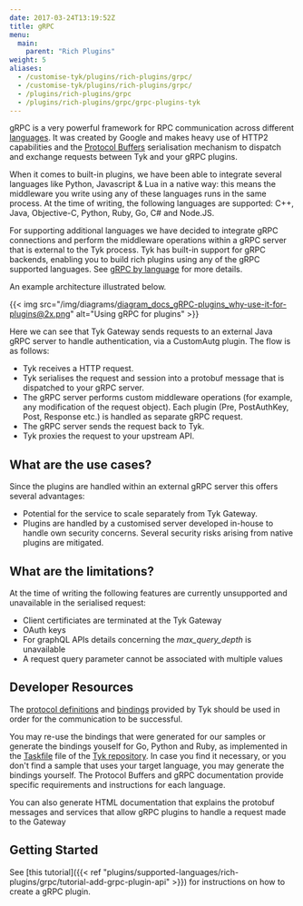```yaml
---
date: 2017-03-24T13:19:52Z
title: gRPC
menu:
  main:
    parent: "Rich Plugins"
weight: 5
aliases:
  - /customise-tyk/plugins/rich-plugins/grpc/
  - /customise-tyk/plugins/rich-plugins/grpc/
  - /plugins/rich-plugins/grpc
  - /plugins/rich-plugins/grpc/grpc-plugins-tyk
---
```


gRPC is a very powerful framework for RPC communication across different [languages](http://www.grpc.io/docs). It was created by Google and makes heavy use of HTTP2 capabilities and the [Protocol Buffers](https://developers.google.com/protocol-buffers/) serialisation mechanism to dispatch and exchange requests between Tyk and your gRPC plugins.

When it comes to built-in plugins, we have been able to integrate several languages like Python, Javascript & Lua in a native way: this means the middleware you write using any of these languages runs in the same process. At the time of writing, the following languages are supported: C++, Java, Objective-C, Python, Ruby, Go, C# and Node.JS.

For supporting additional languages we have decided to integrate gRPC connections and perform the middleware operations within a gRPC server that is external to the Tyk process. Tyk has built-in support for gRPC backends, enabling you to build rich plugins using any of the gRPC supported languages. See [gRPC by language](http://www.grpc.io/docs/) for more details.

An example architecture illustrated below.

{{< img src="/img/diagrams/diagram_docs_gRPC-plugins_why-use-it-for-plugins@2x.png" alt="Using gRPC for plugins" >}}

Here we can see that Tyk Gateway sends requests to an external Java gRPC server to handle authentication, via a CustomAutg plugin. The flow is as follows:

- Tyk receives a HTTP request.
- Tyk serialises the request and session into a protobuf message that is dispatched to your gRPC server. 
- The gRPC server performs custom middleware operations (for example, any modification of the request object). Each plugin (Pre, PostAuthKey, Post, Response etc.) is handled as separate gRPC request.
- The gRPC server sends the request back to Tyk.
- Tyk proxies the request to your upstream API.

## What are the use cases?

Since the plugins are handled within an external gRPC server this offers several advantages:
- Potential for the service to scale separately from Tyk Gateway.
- Plugins are handled by a customised server developed in-house to handle own security concerns. Several security risks arising from native plugins are mitigated.

## What are the limitations?

At the time of writing the following features are currently unsupported and unavailable in the serialised request:
- Client certificiates are terminated at the Tyk Gateway
- OAuth keys
- For graphQL APIs details concerning the *max_query_depth* is unavailable
- A request query parameter cannot be associated with multiple values

## Developer Resources

The [protocol definitions](https://github.com/TykTechnologies/tyk/tree/master/coprocess/proto ) and [bindings](https://github.com/TykTechnologies/tyk/tree/master/coprocess/bindings) provided by Tyk should be used in order for the communication to be successful.

You may re-use the bindings that were generated for our samples or generate the bindings youself for Go, Python and Ruby, as implemented in the [Taskfile](https://github.com/TykTechnologies/tyk/blob/master/coprocess/proto/Taskfile.yml) file of the [Tyk repository](https://github.com/TykTechnologies/tyk). In case you find it necessary, or you don't find a sample that uses your target language, you may generate the bindings yourself. The Protocol Buffers and gRPC documentation provide specific requirements and instructions for each language.

You can also generate HTML documentation that explains the protobuf messages and services that allow gRPC plugins to handle a request made to the Gateway

## Getting Started

See [this tutorial]({{< ref "plugins/supported-languages/rich-plugins/grpc/tutorial-add-grpc-plugin-api" >}}) for instructions on how to create a gRPC plugin.
